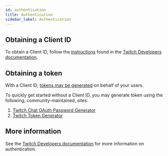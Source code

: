 ```yaml
---
id: authentication
title: Authentication
sidebar_label: Authentication
---
```


## Obtaining a Client ID

To obtain a Client ID, follow the
[instructions](https://dev.twitch.tv/docs/authentication/#registration) found in
the [Twitch Developers documentation](https://dev.twitch.tv/docs).

## Obtaining a token

With a Client ID,
[tokens may be generated](https://dev.twitch.tv/docs/authentication/#getting-tokens)
on behalf of your users.

To quickly get started without a Client ID, you may generate token using the
following, community-maintained, sites:

1. [Twitch Chat OAuth Password Generator](https://twitchapps.com/tmi)
2. [Twitch Token Generator](https://twitchtokengenerator.com)

## More information

See the
[Twitch Developers documentation](https://dev.twitch.tv/docs/authentication) for
more information on authentication.
